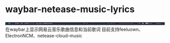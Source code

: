 # waybar-netease-music-lyrics
![本地路径](./images/image.png "状态栏")  
在waybar上显示网易云音乐歌曲信息和当前歌词
目前支持feeluown、ElectronNCM、netease-cloud-music


